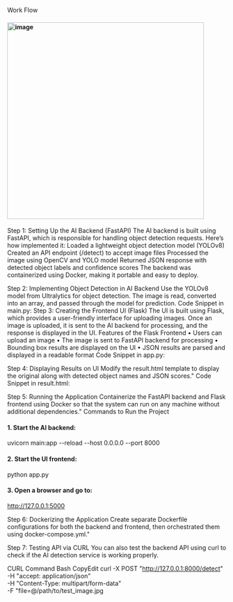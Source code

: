 Work Flow
 
#### <img width="452" alt="image" src="https://github.com/user-attachments/assets/37f5bd35-e83e-499d-a157-70441100cfa0" />


Step 1: Setting Up the AI Backend (FastAPI)
The AI backend is built using FastAPI, which is responsible for handling object detection requests. Here’s how implemented it:
 Loaded a lightweight object detection model (YOLOv8)
 Created an API endpoint (/detect) to accept image files
 Processed the image using OpenCV and YOLO model
 Returned JSON response with detected object labels and confidence scores
The backend was containerized using Docker, making it portable and easy to deploy.

 Step 2: Implementing Object Detection in AI Backend
Use the YOLOv8 model from Ultralytics for object detection. The image is read, converted into an array, and passed through the model for prediction.
Code Snippet in main.py:
 Step 3: Creating the Frontend UI (Flask)
The UI is built using Flask, which provides a user-friendly interface for uploading images.
Once an image is uploaded, it is sent to the AI backend for processing, and the response is displayed in the UI.
 Features of the Flask Frontend
•	Users can upload an image
•	The image is sent to FastAPI backend for processing
•	Bounding box results are displayed on the UI
•	JSON results are parsed and displayed in a readable format
 Code Snippet in app.py:

 Step 4: Displaying Results on UI
Modify the result.html template to display the original along with detected object names and JSON scores."
Code Snippet in result.html:

Step 5: Running the Application
Containerize the FastAPI backend and Flask frontend using Docker so that the system can run on any machine without additional dependencies."
 Commands to Run the Project
#### 1. Start the AI backend:
uvicorn main:app --reload --host 0.0.0.0 --port 8000
#### 2. Start the UI frontend:
python app.py
#### 3. Open a browser and go to:
http://127.0.0.1:5000


 
Step 6: Dockerizing the Application
Create separate Dockerfile configurations for both the backend and frontend, then orchestrated them using docker-compose.yml."

 Step 7: Testing API via CURL
You can also test the backend API using curl to check if the AI detection service is working properly.
 

CURL Command
Bash
CopyEdit
curl -X POST "http://127.0.0.1:8000/detect" \
     -H "accept: application/json" \
     -H "Content-Type: multipart/form-data" \
     -F "file=@/path/to/test_image.jpg


   
